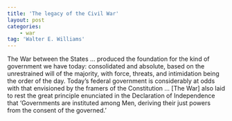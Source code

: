 ```yaml
---
title: 'The legacy of the Civil War'
layout: post
categories:
    - war
tag: 'Walter E. Williams'
---
```


The War between the States … produced the foundation for the kind of government we have today: consolidated and absolute, based on the unrestrained will of the majority, with force, threats, and intimidation being the order of the day. Today’s federal government is considerably at odds with that envisioned by the framers of the Constitution … \[The War\] also laid to rest the great principle enunciated in the Declaration of Independence that ‘Governments are instituted among Men, deriving their just powers from the consent of the governed.’